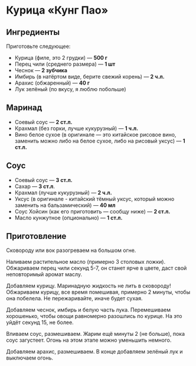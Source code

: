 # Курица «Кунг Пао»

## Ингредиенты

Приготовьте следующее:

- Курица (филе, это 2 грудки) — **500 г**
- Перец чили (среднего размера) — **1 шт**
- Чеснок — **2 зубчика**
- Имбирь (в натёртом виде, берите свежий корень) — **2 ч.л.**
- Арахис (обжаренный) — **40 г**
- Лук зелёный (по вкусу, я люблю побольше)

## Маринад

- Соевый соус — **2 ст.л.**
- Крахмал (без горки, лучше кукурузный) — **1 ч.л.**
- Вино белое сухое (в оригинале — это китайское рисовое вино, заменить можно либо на белое сухое, либо на рисовый уксус) — **1 ст.л.**

## Соус

- Соевый соус — **3 ст.л.**
- Сахар — **3 ст.л**.
- Крахмал (лучше кукурузный) — **2 ч.л.**
- Уксус (в оригинале - китайский тёмный уксус, который можно заменить на бальзамический) — **40 мл**
- Соус Хойсин (как его приготовить — сообщу ниже) — **2 ст.л.**
- Масло кунжутное (опционально) — **1 ст.л.**

## Приготовление

Сковороду или вок разогреваем на большом огне.

Наливаем растительное масло (примерно 3 столовых ложки). Обжариваем перец чили секунд 5-7, он станет ярче в цвете, даст свой неповторимый аромат маслу.

Добавляем курицу. Маринадную жидкость не лить в сковороду! Обжариваем курицу, все время помешивая, примерно 2 минуты, чтобы она побелела. Не пережаривайте, иначе будет сухая.

Добавляем чеснок, имбирь и белую часть лука. Перемешиваем хорошенько, чтобы овощи равномерно разошлись по курице. На это уйдёт секунд 15, не более.

Вливаем соус, размешиваем. Жарим ещё минуты 2 (не больше), пока соус загустеет. Огонь на этом этапе можно уменьшить немного.

Добавляем арахис, размешиваем. В конце добавляем зелёный лук и выключаем огонь.
